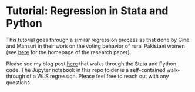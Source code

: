 # Tutorial: Regression in Stata and Python

This tutorial goes through a similar regression process as that done by Giné and Mansuri in their work on the voting behavior of rural Pakistani women (see [here](https://www.aeaweb.org/articles?id=10.1257/app.20130480) for the homepage of the research paper).

Please see my blog post [here](http://www.alexrdouglas.com/posts/wls_stata_python.html) that walks through the Stata and Python code. The Jupyter notebook in this repo folder is a self-contained walk-through of a WLS regression. Please feel free to reach out with any questions.
